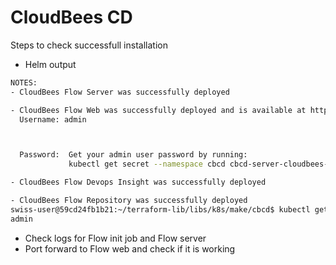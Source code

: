 # CloudBees CD

Steps to check successfull installation

- Helm output

```bash
NOTES:
- CloudBees Flow Server was successfully deployed

- CloudBees Flow Web was successfully deployed and is available at https://cd.crl.core.pscbdemos.com
  Username: admin



  Password:  Get your admin user password by running:
             kubectl get secret --namespace cbcd cbcd-server-cloudbees-flow-credentials -o jsonpath="{.data.CBF_SERVER_ADMIN_PASSWORD}" | base64 --decode; echo

- CloudBees Flow Devops Insight was successfully deployed

- CloudBees Flow Repository was successfully deployed
swiss-user@59cd24fb1b21:~/terraform-lib/libs/k8s/make/cbcd$ kubectl get secret --namespace cbcd cbcd-server-cloudbees-flow-credentials -o jsonpath="{.data.CBF_SERVER_ADMIN_PASSWORD}" | base64 --decode; echo
admin
```

- Check logs for Flow init job and Flow server
- Port forward to Flow web and check if it is working
